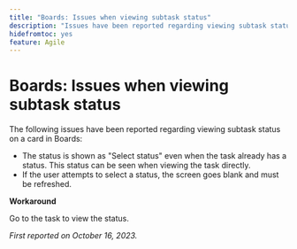 ```yaml
---
title: "Boards: Issues when viewing subtask status"
description: "Issues have been reported regarding viewing subtask status on a card in Boards."
hidefromtoc: yes
feature: Agile
---
```


# Boards: Issues when viewing subtask status

The following issues have been reported regarding viewing subtask status on a card in Boards:

* The status is shown as "Select status" even when the task already has a status. This status can be seen when viewing the task directly.
* If the user attempts to select a status, the screen goes blank and must be refreshed.

**Workaround**

Go to the task to view the status.

_First reported on October 16, 2023._
